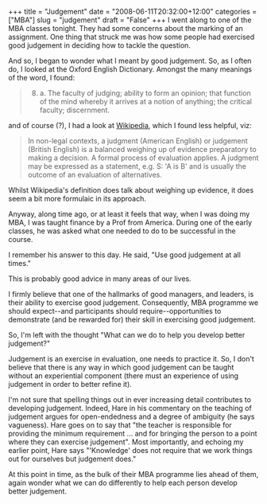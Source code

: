 +++
title = "Judgement"
date = "2008-06-11T20:32:00+12:00"
categories = ["MBA"]
slug = "judgement"
draft = "False"
+++
I went along to one of the MBA classes tonight. They had some concerns
about the marking of an assignment. One thing that struck me was how
some people had exercised good judgement in deciding how to tackle
the question.

And so, I began to wonder what I meant by good judgement. So, as I
often do, I looked at the Oxford English Dictionary. Amongst the many
meanings of the word, I found:

> 8. a. The faculty of judging; ability to form an opinion; that
> function of the mind whereby it arrives at a notion of anything; the
> critical faculty; discernment.

and of course (?), I had a look at
[Wikipedia](http://en.wikipedia.org/wiki/Judgment), which I found less
helpful, viz:

> In non-legal contexts, a judgment (American English) or judgement
> (British English) is a balanced weighing up of evidence
> preparatory to making a decision. A formal process of
> evaluation applies. A judgment may be expressed as a statement,
> e.g. S: 'A is B' and is usually the
> outcome of an evaluation of alternatives.

Whilst Wikipedia's definition does talk about weighing up evidence,
it does seem a bit more formulaic in its approach.

Anyway, along time ago, or at least it feels that way, when I was doing
my MBA, I was taught finance by a Prof from America. During one of 
the early classes, he was asked what one needed to do to be successful 
in the course.

I remember his answer to this day. He said, "Use good judgement at all
times."

This is probably good advice in many areas of our lives.

I firmly believe that one of the hallmarks of good managers, and
leaders, is their ability to exercise good judgement.  Consequently,
MBA programme
we should expect--and participants should require--opportunities to
demonstrate (and be rewarded for) their skill in exercising good
judgement.

So, I'm left with the thought "What can we do to help you develop
better judgement?"

Judgement is an exercise in evaluation, one needs to practice it.
So, I don't believe that there is any way in which good judgement can
be taught without an experiential component (there must an
experience of using judgement in order to better refine it).

I'm not sure that spelling things out in ever increasing detail
contributes to developing judgement. Indeed, Hare in his
commentary on the teaching of judgement argues for open-endedness
and a degree of ambiguity (he says vagueness). Hare goes on to say
that "the teacher is responsible for providing the minimum
requirement ... and for bringing the person to a point where they can
exercise judgement". Most importantly, and echoing my earlier point,
Hare says "'Knowledge' does not require that we work things out for
ourselves but judgement does."

At this point in time, as the bulk of their MBA programme lies ahead 
of them, again wonder what we can do differently to help each person 
develop better judgement.

